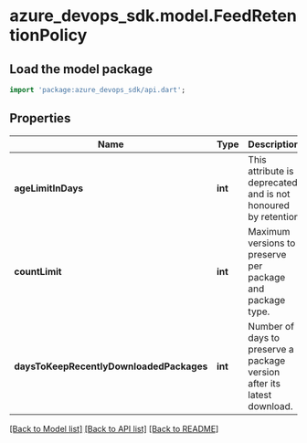 # azure_devops_sdk.model.FeedRetentionPolicy

## Load the model package
```dart
import 'package:azure_devops_sdk/api.dart';
```

## Properties
Name | Type | Description | Notes
------------ | ------------- | ------------- | -------------
**ageLimitInDays** | **int** | This attribute is deprecated and is not honoured by retention | [optional] [default to null]
**countLimit** | **int** | Maximum versions to preserve per package and package type. | [optional] [default to null]
**daysToKeepRecentlyDownloadedPackages** | **int** | Number of days to preserve a package version after its latest download. | [optional] [default to null]

[[Back to Model list]](../README.md#documentation-for-models) [[Back to API list]](../README.md#documentation-for-api-endpoints) [[Back to README]](../README.md)


